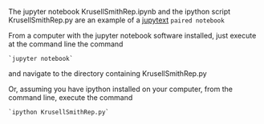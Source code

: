 The jupyter notebook KrusellSmithRep.ipynb and the ipython script KrusellSmithRep.py are an example of a [jupytext](https://github.com/mwouts/jupytext) `paired notebook` 

From a computer with the jupyter notebook software installed, just execute at the command line the command 

	`jupyter notebook` 
	
and navigate to the directory containing KrusellSmithRep.py

Or, assuming you have ipython installed on your computer, from the command line, execute the command 

	`ipython KrusellSmithRep.py`
	
	
